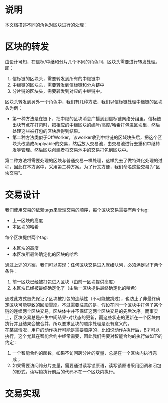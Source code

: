 # 说明
本文档描述不同的角色对区块进行的处理：

# 区块的转发
由设计可知，在信标/中继和分片几个不同的角色间，区块头需要进行转发处理。即：
1. 信标链的区块头，需要转发到所有的中继链中
2. 中继链的区块头，需要转发到信标链和分片链中
3. 分片链的区块头，需要转发到对应的中继链中。


区块头转发到另外一个角色中，我们有几种方法，我们以信标链处理中继链的区块头为例：
* 第一种方法是在链下，把中继的区块消息广播到到信标链网络分组里，信标链出块节点在打包时，把相应的中继区块的编号/高度/哈希打包进区块里，然后处理这些被打包的区块后得到结果。
* 第二种方法类似于OffWorker，该worker收到中继链的区域块头后，把这个区块头改造成Applyable的交易，然后放入交易池，由交易池进行去重和中继转发等管理。然后区块创建者将交易池中的交易打包到区块中。

第二种方法将需要处理的区块与普通交易一样处理，这样免去了做特殊化处理的过程，因此在本方案中，采用第二种方案。为了行文方便，我们命名这些交易为"区块交易"。

# 交易设计
我们使用交易的依赖tags来管理交易的顺序，每个区块交易需要有两个tag:
* 上一区块的高度
* 本区块的哈希  
  
每个区块提供两个tag:
* 本区块的高度
* 本区块所最终确定化的区块的哈希

通过上述的方案，我们可以实现：任何区块交易进入就绪队列，必须满足以下两个条件：
1. 前一区块已经被打包进入区块（由前一区块提供高度）
2. 本区块已经被最终确定化了（由后一区块提供最终确定化的哈希）

通过此方式首先保证了区块被打包的连续性（不可能被跳过），也防止了非最终确定区块可能导致的回滚雪崩。不过需要注意的是，假设在同一个区块中打包了某个链的连续两个区块交易，区块体中并不保证这两个区块交易的先后次序。而事实上，区块交易总是产生中间结果-对状态的更新，而这些状态的更新在一个区块内执行并且结果会被合并，所以要求区块的顺序处理是没有意义的。  
在某些情况，用户的动作执行可能是需要顺序的，比如说动作A执行后，B才可以执行，这个尤其在智能合约中经常需要，因此我们需要对智能合约的执行做如下的约定：
1. 一个智能合约的函数，如果不访问跨分片的变量，总是在一个区块内执行完成；
2. 如果需要访问跨分片变量，需要通过读写锁原语，读写锁原语采用回调和闭包的形式，读写锁执行前后的代码不在一个区块内执行。

# 交易实现